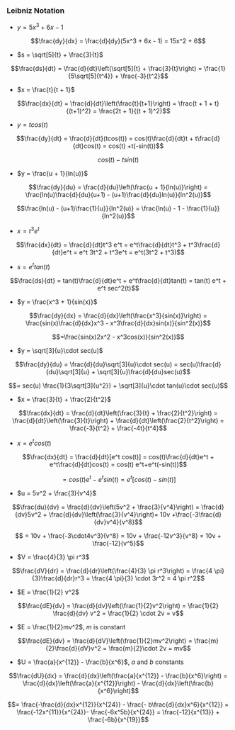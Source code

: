 ### Leibniz Notation

- $y = 5x^3 + 6x - 1$

$$\frac{dy}{dx} = \frac{d}{dy}(5x^3 + 6x - 1) = 15x^2 + 6$$

- $s = \sqrt[5]{t} + \frac{3}{t}$

$$\frac{ds}{dt} = \frac{d}{dt}\left(\sqrt[5]{t} + \frac{3}{t}\right) = \frac{1}{5\sqrt[5]{t^4}} + \frac{-3}{t^2}$$

- $x =  \frac{t}{t + 1}$

$$\frac{dx}{dt} = \frac{d}{dt}\left(\frac{t}{t+1}\right) = \frac{t + 1 + t}{(t+1)^2} = \frac{2t + 1}{(t + 1)^2}$$

- $y = tcos(t)$

$$\frac{dy}{dt} = \frac{d}{dt}(tcos(t)) = cos(t)\frac{d}{dt}t + t\frac{d}{dt}cos(t) = cos(t) +t(-sin(t))$$

$$cos(t) - tsin(t)$$

- $y = \frac{u + 1}{ln(u)}$

$$\frac{dy}{du} = \frac{d}{du}\left(\frac{u + 1}{ln(u)}\right) = \frac{ln(u)\frac{d}{du}(u+1) - (u+1)\frac{d}{du}ln(u)}{ln^2(u)}$$

$$\frac{ln(u) - (u+1)\frac{1}{u}}{ln^2(u)} = \frac{ln(u) - 1 - \frac{1}{u}}{ln^2(u)}$$

- $x = t^3 e^t$

$$\frac{dx}{dt} = \frac{d}{dt}t^3 e^t = e^t\frac{d}{dt}t^3 + t^3\frac{d}{dt}e^t = e^t 3t^2 + t^3e^t = e^t(3t^2 + t^3)$$

- $s = e^t tan(t)$

$$\frac{ds}{dt} = tan(t)\frac{d}{dt}e^t + e^t\frac{d}{dt}tan(t) = tan(t) e^t + e^t sec^2(t)$$

- $y = \frac{x^3 + 1}{sin(x)}$

$$\frac{dy}{dx} = \frac{d}{dx}\left(\frac{x^3}{sin(x)}\right) = \frac{sin(x)\frac{d}{dx}x^3 - x^3\frac{d}{dx}sin(x)}{sin^2(x)}$$

$$=\frac{sin(x)2x^2 - x^3cos(x)}{sin^2(x)}$$

- $y = \sqrt[3]{u}\cdot sec(u)$

$$\frac{dy}{du} = \frac{d}{du}\sqrt[3]{u}\cdot sec(u) = sec(u)\frac{d}{du}\sqrt[3]{u} + \sqrt[3]{u}\frac{d}{du}sec(u)$$

$$= sec(u) \frac{1}{3\sqrt[3]{u^2}} + \sqrt[3]{u}\cdot tan(u)\cdot sec(u)$$

- $x = \frac{3}{t} + \frac{2}{t^2}$

$$\frac{dx}{dt} = \frac{d}{dt}\left(\frac{3}{t} + \frac{2}{t^2}\right) = \frac{d}{dt}\left(\frac{3}{t}\right) + \frac{d}{dt}\left(\frac{2}{t^2}\right) = \frac{-3}{t^2} + \frac{-4t}{t^4}$$

- $x = e^t cos(t)$

$$\frac{dx}{dt} = \frac{d}{dt}[e^t cos(t)] = cos(t)\frac{d}{dt}e^t + e^t\frac{d}{dt}cos(t) = cos(t) e^t+e^t(-sin(t))$$

$$=cos(t) e^t - e^t sin(t) = e^t[cos(t) - sin(t)]$$

- $u = 5v^2  + \frac{3}{v^4}$

$$\frac{du}{dv} = \frac{d}{dv}\left(5v^2 + \frac{3}{v^4}\right) = \frac{d}{dv}5v^2 + \frac{d}{dv}\left(\frac{3}{v^4}\right)= 10v +\frac{-3\frac{d}{dv}v^4}{v^8}$$

$$ = 10v + \frac{-3\cdot4v^3}{v^8} = 10v + \frac{-12v^3}{v^8} = 10v + \frac{-12}{v^5}$$

- $V = \frac{4}{3} \pi r^3$

$$\frac{dV}{dr} = \frac{d}{dr}\left(\frac{4}{3} \pi r^3\right) = \frac{4 \pi}{3}\frac{d}{dr}r^3 = \frac{4 \pi}{3} \cdot 3r^2 = 4 \pi r^2$$

- $E = \frac{1}{2} v^2$

$$\frac{dE}{dv} = \frac{d}{dv}\left(\frac{1}{2}v^2\right) = \frac{1}{2} \frac{d}{dv} v^2 = \frac{1}{2} \cdot 2v = v$$

- $E = \frac{1}{2}mv^2$, $m$ is constant

$$\frac{dE}{dv} = \frac{d}{dV}\left(\frac{1}{2}mv^2\right) = \frac{m}{2}\frac{d}{dV}v^2 = \frac{m}{2}\cdot 2v = mv$$

- $U = \frac{a}{x^{12}} - \frac{b}{x^6}$, $a$ and $b$ constants

$$\frac{dU}{dx} = \frac{d}{dx}\left(\frac{a}{x^{12}} - \frac{b}{x^6}\right) = \frac{d}{dx}\left(\frac{a}{x^{12}}\right) - \frac{d}{dx}\left(\frac{b}{x^6}\right)$$

$$= \frac{-\frac{d}{dx}x^{12}}{x^{24}} - \frac{- b\frac{d}{dx}x^6}{x^{12}} = \frac{-12x^{11}}{x^{24}}- \frac{-6x^5b}{x^{24}} = \frac{-12}{x^{13}} + \frac{-6b}{x^{19}}$$